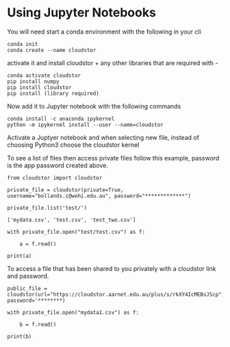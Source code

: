 # Using Jupyter Notebooks

You will need start a conda environment with the following in your cli

```
conda init
conda create --name cloudstor
```

activate it and install cloudstor + any other libraries that are required with - 

```
conda activate cloudstor
pip install numpy
pip install cloudstor
pip install (library required)
```

Now add it to Jupyter notebook with the following commands

```
conda install -c anaconda ipykernel
python -m ipykernel install --user --name=cloudstor
```

Activate a Juptyer notebook and when selecting new file, instead of choosing Python3 choose the cloudstor kernel

To see a list of files then access private files follow this example, password is the app password created above.
```
from cloudstor import cloudstor

private_file = cloudstor(private=True, username="bollands.c@wehi.edu.au", password="*************")

private_file.list('test/')

['mydata.csv', 'test.csv', 'test_two.csv']

with private_file.open("test/test.csv") as f:

    a = f.read()

print(a)

```
To access a file that has been shared to you privately with a cloudstor link and password.

```
public_file = cloudstor(url="https://cloudstor.aarnet.edu.au/plus/s/rkXY4IcMEBsJScp", password='********)

with private_file.open("mydata1.csv") as f:

    b = f.read()

print(b)
```
